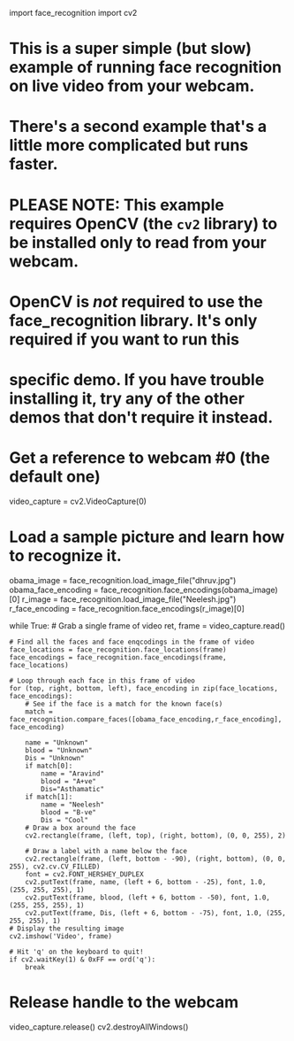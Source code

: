 import face_recognition
import cv2

# This is a super simple (but slow) example of running face recognition on live video from your webcam.
# There's a second example that's a little more complicated but runs faster.

# PLEASE NOTE: This example requires OpenCV (the `cv2` library) to be installed only to read from your webcam.
# OpenCV is *not* required to use the face_recognition library. It's only required if you want to run this
# specific demo. If you have trouble installing it, try any of the other demos that don't require it instead.

# Get a reference to webcam #0 (the default one)
video_capture = cv2.VideoCapture(0)

# Load a sample picture and learn how to recognize it.
obama_image = face_recognition.load_image_file("dhruv.jpg")
obama_face_encoding = face_recognition.face_encodings(obama_image)[0]
r_image = face_recognition.load_image_file("Neelesh.jpg")
r_face_encoding =  face_recognition.face_encodings(r_image)[0]

while True:
    # Grab a single frame of video
    ret, frame = video_capture.read()

    # Find all the faces and face enqcodings in the frame of video
    face_locations = face_recognition.face_locations(frame)
    face_encodings = face_recognition.face_encodings(frame, face_locations)

    # Loop through each face in this frame of video
    for (top, right, bottom, left), face_encoding in zip(face_locations, face_encodings):
        # See if the face is a match for the known face(s)
        match = face_recognition.compare_faces([obama_face_encoding,r_face_encoding], face_encoding)

        name = "Unknown"
        blood = "Unknown"
        Dis = "Unknown"
        if match[0]:
            name = "Aravind"
            blood = "A+ve" 
            Dis="Asthamatic"
        if match[1]:
            name = "Neelesh"
            blood = "B-ve"
            Dis = "Cool"	
        # Draw a box around the face
        cv2.rectangle(frame, (left, top), (right, bottom), (0, 0, 255), 2)

        # Draw a label with a name below the face
        cv2.rectangle(frame, (left, bottom - -90), (right, bottom), (0, 0, 255), cv2.cv.CV_FILLED)
        font = cv2.FONT_HERSHEY_DUPLEX
        cv2.putText(frame, name, (left + 6, bottom - -25), font, 1.0, (255, 255, 255), 1)
        cv2.putText(frame, blood, (left + 6, bottom - -50), font, 1.0, (255, 255, 255), 1)
        cv2.putText(frame, Dis, (left + 6, bottom - -75), font, 1.0, (255, 255, 255), 1)
    # Display the resulting image
    cv2.imshow('Video', frame)

    # Hit 'q' on the keyboard to quit!
    if cv2.waitKey(1) & 0xFF == ord('q'):
        break

# Release handle to the webcam
video_capture.release()
cv2.destroyAllWindows()
